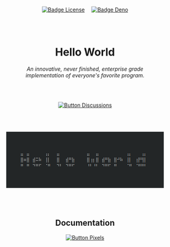 

<br>

<div align = center>

[![Badge License]][License]   
[![Badge Deno]][Deno]

<br>
<br>

# Hello World

*An innovative, never finished, enterprise grade* <br>
*implementation of everyone's favorite program.*

<br>
<br>

[![Button Discussions]][Discussions]

<br>
<br>

[![Preview]][#]

<br>
<br>

## Documentation

[![Button Pixels]][Pixels]

</div>

<br>


<!----------------------------------------------------------------------------->

[Discussions]: https://github.com/orgs/EnterpriseSoftwareProjectsFoundation/discussions 'Where you can discuss this project.'
[Deno]: https://deno.land/ 'The JavaScript runtime used for this project.'

[Preview]: Assets/Preview.png
[License]: LICENSE 'This project is licensed under AGPLv3'
[Pixels]: Documentation/Pixels.md 'How pixels are rendered'

[#]: #


<!----------------------------------[ Badges ]--------------------------------->

[Badge License]: https://img.shields.io/badge/-AGPL3-015d93.svg?style=for-the-badge&labelColor=blue&logoColor=white&logo=GNU
[Badge Deno]: https://img.shields.io/badge/Deno-7c6c47.svg?style=for-the-badge&labelColor=A5915F&logoColor=white&logo=Deno


<!---------------------------------[ Buttons ]--------------------------------->

[Button Discussions]: https://img.shields.io/badge/Discussions-blue?style=for-the-badge&logoColor=white&logo=AskUbuntu
[Button Pixels]: https://img.shields.io/badge/Pixels-EF2D5E?style=for-the-badge&logoColor=white&logo=ROS